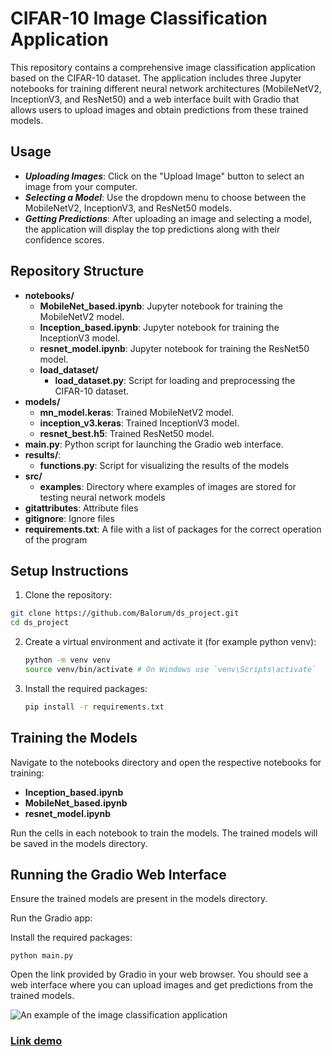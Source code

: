 # CIFAR-10 Image Classification Application

This repository contains a comprehensive image classification application based on the CIFAR-10 dataset. The application includes three Jupyter notebooks for training different neural network architectures (MobileNetV2, InceptionV3, and ResNet50) and a web interface built with Gradio that allows users to upload images and obtain predictions from these trained models.

## Usage

- **_Uploading Images_**: Click on the "Upload Image" button to select an image from your computer.
- **_Selecting a Model_**: Use the dropdown menu to choose between the MobileNetV2, InceptionV3, and ResNet50 models.
- **_Getting Predictions_**: After uploading an image and selecting a model, the application will display the top predictions along with their confidence scores.

## Repository Structure

- **notebooks/**
  - **MobileNet_based.ipynb**: Jupyter notebook for training the MobileNetV2 model.
  - **Inception_based.ipynb**: Jupyter notebook for training the InceptionV3 model.
  - **resnet_model.ipynb**: Jupyter notebook for training the ResNet50 model.
  - **load_dataset/**
    - **load_dataset.py**: Script for loading and preprocessing the CIFAR-10 dataset.
- **models/**
  - **mn_model.keras**: Trained MobileNetV2 model.
  - **inception_v3.keras**: Trained InceptionV3 model.
  - **resnet_best.h5**: Trained ResNet50 model.
- **main.py**: Python script for launching the Gradio web interface.
- **results/**:
  - **functions.py**: Script for visualizing the results of the models
- **src/**
  - **examples**: Directory where examples of images are stored for testing neural network models
- **gitattributes**: Attribute files
- **gitignore**: Ignore files
- **requirements.txt**: A file with a list of packages for the correct operation of the program

## Setup Instructions

1. Clone the repository:

```bash
git clone https://github.com/Balorum/ds_project.git
cd ds_project
```

2. Create a virtual environment and activate it (for example python venv):

   ```bash
   python -m venv venv
   source venv/bin/activate # On Windows use `venv\Scripts\activate`
   ```

3. Install the required packages:

   ```bash
   pip install -r requirements.txt
   ```

## Training the Models

Navigate to the notebooks directory and open the respective notebooks for training:

- **Inception_based.ipynb**
- **MobileNet_based.ipynb**
- **resnet_model.ipynb**

Run the cells in each notebook to train the models. The trained models will be saved in the models directory.

## Running the Gradio Web Interface

Ensure the trained models are present in the models directory.

Run the Gradio app:

Install the required packages:

```
python main.py
```

Open the link provided by Gradio in your web browser. You should see a web interface where you can upload images and get predictions from the trained models.

![An example of the image classification application](https://asset.cloudinary.com/dtjnagvw1/6c91b21afc2df3ac59f5a96b3a20915e)

### [**Link demo**](https://huggingface.co/spaces/the10or/class_pic)
